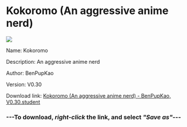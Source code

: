 # Kokoromo (An aggressive anime nerd)

<img src = "https://raw.githubusercontent.com/Arbiter1223/Daigaku-Gurashi-Custom-Students/master/Students/Files/Kokoromo%20(An%20aggressive%20anime%20nerd).png">

Name: Kokoromo

Description: An aggressive anime nerd

Author: BenPupKao

Version: V0.30

Download link: <a href="https://raw.githubusercontent.com/Arbiter1223/Daigaku-Gurashi-Custom-Students/master/Students/Files/Kokoromo%20(An%20aggressive%20anime%20nerd)%20-%20BenPupKao%2C%20V0.30.student">Kokoromo (An aggressive anime nerd) - BenPupKao, V0.30.student</a>

### ---**To download, _right-click_ the link, and select _"Save as"_**---
